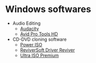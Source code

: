# Windows softwares
* Audio Editing
  * [Audacity](https://www.bicfic.com/audacity-crack-full/)
  * [Avid Pro Tools HD](http://www.vstcrack.com/pro-tools-hd-12-5-win/)
* CD-DVD cloning software 
  * [Power ISO]()
  * [ReviverSoft Driver Reviver]()
  * [Ultra ISO Premium]()
  
